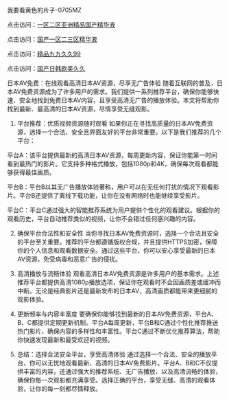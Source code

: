 
我要看黄色的片子-0705MZ

点击访问：<a href="https://heiliaoe8ajia.pages.dev">一区二区亚洲精品国产精华液</a>

点击访问：<a href="https://heiliaoxqkkct.pages.dev">国产一区二三区精华液</a>

点击访问：<a href="https://heiliaoxwd5i8.pages.dev">精品九九久久99</a>

点击访问：<a href="https://heiliaowt0d7p.pages.dev">国产日韩欧美久久</a>


日本AV免费：在线观看高清日本AV资源，尽享无广告体验
随着互联网的普及，日本AV免费资源成为了许多用户的需求。我们提供一系列推荐平台，确保你能够快速、安全地找到免费日本AV内容，且享受高清无广告的播放体验。本文将帮助你找到最新、最高清的日本AV资源，尽情享受无缝观影。

1. 平台推荐：优质视频资源随时观看
如果你正在寻找高质量的日本AV免费资源，选择一个合法、安全且界面友好的平台非常重要。以下是我们推荐的几个平台：

平台A：该平台提供最新的高清日本AV资源，每周更新内容，保证你能第一时间看到最热门的影片。它支持多种格式播放，包括1080p和4K，确保每次观看都能够获得最佳画质。

平台B：平台B以其无广告播放体验著称，用户可以在无任何打扰的情况下观看影片。平台B还提供了离线下载功能，让你在没有网络时也能继续享受影片。

平台C：平台C通过强大的智能推荐系统为用户提供个性化的观看建议。根据你的观看历史，平台自动推荐类似的视频，让你不会错过任何感兴趣的内容。

2. 确保平台合法性和安全性
当你寻找日本AV免费资源时，选择一个合法且安全的平台至关重要。推荐的平台都遵循版权合规，并且提供HTTPS加密，保障你的个人信息和观看数据安全。通过这些平台，你可以安心享受最新的日本AV资源，免受病毒和恶意广告的侵扰。

3. 高清播放与流畅体验
观看高清日本AV免费资源是许多用户的基本需求。上述推荐平台都提供高清1080p播放选项，保证你在观看时不会因画质差或缓冲而中断。无论是经典影片还是最新发布的日本AV，高清画质都能带来更细腻的观影体验。

4. 更新频率与内容丰富度
要确保你能够找到最新的日本AV免费资源，平台A、B、C都提供定期更新机制。平台A每周更新，平台B和C通过个性化推荐推送热门影片，确保内容的多样性和丰富性。平台C通过不断优化推荐算法，帮助你快速发现最新和最受欢迎的视频。

5. 总结：选择合法安全平台，享受高清体验
通过选择一个合法、安全的播放平台，你可以无忧地观看最新、高清的日本AV免费影片。平台A、B和C不仅提供丰富的内容，还通过强大的推荐系统、无广告播放、以及高清流畅的体验，确保你每一次观影都充满享受。选择正确的平台，享受无缝、高清的观看体验，让你的每一刻都尽情释放。







<span style="display:none;">[Canonical link](  ）</span>
